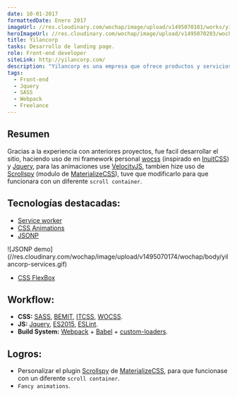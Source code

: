 ```yaml
---
date: 10-01-2017
formattedDate: Enero 2017
imageUrl: //res.cloudinary.com/wochap/image/upload/v1495070101/works/yilancorp.png
heroImageUrl: //res.cloudinary.com/wochap/image/upload/v1495070203/wochap/hero/yilancorp.jpg
title: Yilancorp
tasks: Desarrollo de landing page.
role: Front-end developer
siteLink: http://yilancorp.com/
description: "Yilancorp es una empresa que ofrece productos y servicios: inpeccion de mercaderías, contizaciones y verificacion de fabricas."
tags:
  - Front-end
  - Jquery
  - SASS
  - Webpack
  - Freelance
---
```


## Resumen

Gracias a la experiencia con anteriores proyectos, fue facil desarrollar el sitio, haciendo uso de mi framework personal [wocss](https://github.com/wocss) (inspirado en [InuitCSS](https://github.com/inuitcss)) y [Jquery](https://jquery.com/), para las animaciones use [VelocityJS](http://velocityjs.org/), tambien hize uso de [Scrollspy](http://materializecss.com/scrollspy.html) (modulo de [MaterializeCSS](http://materializecss.com/)), tuve que modificarlo para que funcionara con un diferente `scroll container`.

## Tecnologías destacadas:

* [Service worker](https://developer.mozilla.org/en-US/docs/Web/API/Service_Worker_API)
* [CSS Animations](https://developer.mozilla.org/es/docs/Web/CSS/CSS_Animations/Usando_animaciones_CSS)
* [JSONP](https://es.wikipedia.org/wiki/JSONP)

<div>
  ![JSONP demo](//res.cloudinary.com/wochap/image/upload/v1495070174/wochap/body/yilancorp-services.gif)
</div>

* [CSS FlexBox](https://css-tricks.com/snippets/css/a-guide-to-flexbox/)

## Workflow:

* **CSS:** [SASS](http://stylus-lang.com/), [BEMIT](http://csswizardry.com/2015/08/bemit-taking-the-bem-naming-convention-a-step-further/), [ITCSS](http://csswizardry.net/talks/2014/11/itcss-dafed.pdf), [WOCSS](https://github.com/wocss).
* **JS:** [Jquery](https://jquery.com/), [ES2015](https://babeljs.io/learn-es2015/), [ESLint](http://eslint.org/).
* **Build System:** [Webpack](https://webpack.github.io/) + [Babel](https://babeljs.io/) + [custom-loaders](https://github.com/wochap/wochap.github.io/tree/dev/build/webpack/loaders).

## Logros:

* Personalizar el plugin [Scrollspy](http://materializecss.com/scrollspy.html) de [MaterializeCSS](http://materializecss.com/), para que funcionase con un diferente `scroll container`.
* `Fancy animations`.
